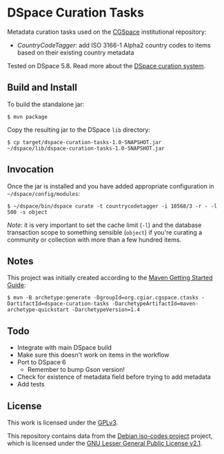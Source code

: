 # DSpace Curation Tasks
Metadata curation tasks used on the [CGSpace](https://cgspace.cgiar.org) institutional repository:

- *CountryCodeTagger*: add ISO 3166-1 Alpha2 country codes to items based on their existing country metadata

Tested on DSpace 5.8. Read more about the [DSpace curation system](https://wiki.lyrasis.org/display/DSDOC5x/Curation+System).

## Build and Install
To build the standalone jar:

```
$ mvn package
```

Copy the resulting jar to the DSpace `lib` directory:

```
$ cp target/dspace-curation-tasks-1.0-SNAPSHOT.jar ~/dspace/lib/dspace-curation-tasks-1.0-SNAPSHOT.jar
```

## Invocation
Once the jar is installed and you have added appropriate configuration in `~/dspace/config/modules`:

```
$ ~/dspace/bin/dspace curate -t countrycodetagger -i 10568/3 -r - -l 500 -s object
```

_Note_: it is very important to set the cache limit (`-l`) and the database transaction scope to something sensible (`object`) if you're curating a community or collection with more than a few hundred items.

## Notes
This project was initially created according to the [Maven Getting Started Guide](https://maven.apache.org/guides/getting-started/):

```console
$ mvn -B archetype:generate -DgroupId=org.cgiar.cgspace.ctasks -DartifactId=dspace-curation-tasks -DarchetypeArtifactId=maven-archetype-quickstart -DarchetypeVersion=1.4
```

## Todo

- Integrate with main DSpace build
- Make sure this doesn't work on items in the workflow
- Port to DSpace 6
  - Remember to bump Gson version!
- Check for existence of metadata field before trying to add metadata
- Add tests

## License
This work is licensed under the [GPLv3](https://www.gnu.org/licenses/gpl-3.0.en.html).

This repository contains data from the [Debian iso-codes project](https://salsa.debian.org/iso-codes-team/iso-codes) project, which is licensed under the [GNU Lesser General Public License v2.1](https://salsa.debian.org/iso-codes-team/iso-codes/-/blob/main/COPYING).
